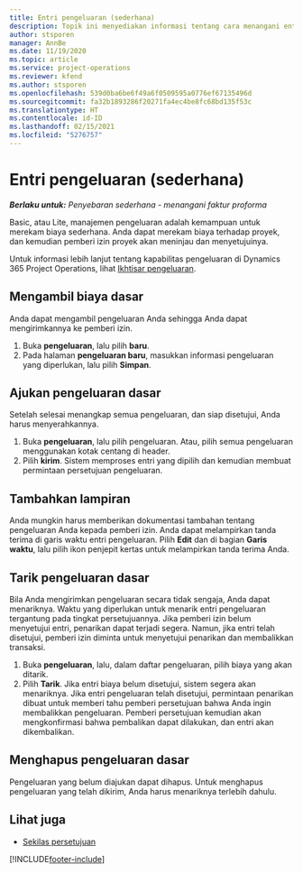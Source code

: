 ```yaml
---
title: Entri pengeluaran (sederhana)
description: Topik ini menyediakan informasi tentang cara menangani entri pengeluaran di penyebaran sederhana.
author: stsporen
manager: AnnBe
ms.date: 11/19/2020
ms.topic: article
ms.service: project-operations
ms.reviewer: kfend
ms.author: stsporen
ms.openlocfilehash: 539d0ba6be6f49a6f0509595a0776ef67135496d
ms.sourcegitcommit: fa32b1893286f20271fa4ec4be8fc68bd135f53c
ms.translationtype: HT
ms.contentlocale: id-ID
ms.lasthandoff: 02/15/2021
ms.locfileid: "5276757"
---
```

# <a name="expense-entry-lite"></a>Entri pengeluaran (sederhana)

_**Berlaku untuk:** Penyebaran sederhana - menangani faktur proforma_

Basic, atau Lite, manajemen pengeluaran adalah kemampuan untuk merekam biaya sederhana. Anda dapat merekam biaya terhadap proyek, dan kemudian pemberi izin proyek akan meninjau dan menyetujuinya.

Untuk informasi lebih lanjut tentang kapabilitas pengeluaran di Dynamics 365 Project Operations, lihat [Ikhtisar pengeluaran](expense-overview.md).

## <a name="capture-a-basic-expense"></a>Mengambil biaya dasar

Anda dapat mengambil pengeluaran Anda sehingga Anda dapat mengirimkannya ke pemberi izin.

1. Buka **pengeluaran**, lalu pilih **baru**.
2. Pada halaman **pengeluaran baru**, masukkan informasi pengeluaran yang diperlukan, lalu pilih **Simpan**.

## <a name="submit-a-basic-expense"></a>Ajukan pengeluaran dasar

Setelah selesai menangkap semua pengeluaran, dan siap disetujui, Anda harus menyerahkannya.

1. Buka **pengeluaran**, lalu pilih pengeluaran. Atau, pilih semua pengeluaran menggunakan kotak centang di header.
2. Pilih **kirim**. Sistem memproses entri yang dipilih dan kemudian membuat permintaan persetujuan pengeluaran.

## <a name="add-an-attachment"></a>Tambahkan lampiran

Anda mungkin harus memberikan dokumentasi tambahan tentang pengeluaran Anda kepada pemberi izin. Anda dapat melampirkan tanda terima di garis waktu entri pengeluaran. Pilih **Edit** dan di bagian **Garis waktu**, lalu pilih ikon penjepit kertas untuk melampirkan tanda terima Anda.

## <a name="recall-a-basic-expense"></a>Tarik pengeluaran dasar

Bila Anda mengirimkan pengeluaran secara tidak sengaja, Anda dapat menariknya. Waktu yang diperlukan untuk menarik entri pengeluaran tergantung pada tingkat persetujuannya.  Jika pemberi izin belum menyetujui entri, penarikan dapat terjadi segera. Namun, jika entri telah disetujui, pemberi izin diminta untuk menyetujui penarikan dan membalikkan transaksi.

1. Buka **pengeluaran**, lalu, dalam daftar pengeluaran, pilih biaya yang akan ditarik.
2. Pilih **Tarik**. Jika entri biaya belum disetujui, sistem segera akan menariknya. Jika entri pengeluaran telah disetujui, permintaan penarikan dibuat untuk memberi tahu pemberi persetujuan bahwa Anda ingin membalikkan pengeluaran. Pemberi persetujuan kemudian akan mengkonfirmasi bahwa pembalikan dapat dilakukan, dan entri akan dikembalikan.

## <a name="delete-a-basic-expense"></a>Menghapus pengeluaran dasar

Pengeluaran yang belum diajukan dapat dihapus. Untuk menghapus pengeluaran yang telah dikirim, Anda harus menariknya terlebih dahulu.

## <a name="see-also"></a>Lihat juga

- [Sekilas persetujuan](../approvals/approvals-overview.md)


[!INCLUDE[footer-include](../includes/footer-banner.md)]